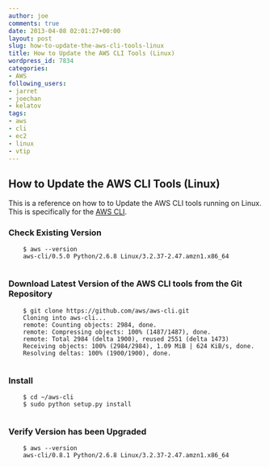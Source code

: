 ```yaml
---
author: joe
comments: true
date: 2013-04-08 02:01:27+00:00
layout: post
slug: how-to-update-the-aws-cli-tools-linux
title: How to Update the AWS CLI Tools (Linux)
wordpress_id: 7834
categories:
- AWS
following_users:
- jarret
- joechan
- kelatov
tags:
- aws
- cli
- ec2
- linux
- vtip
---
```


## How to Update the AWS CLI Tools (Linux)





This is a reference on how to to Update the AWS CLI tools running on Linux. This is specifically for the [AWS CLI](http://aws.amazon.com/cli/).





### Check Existing Version




    

```
    $ aws --version
    aws-cli/0.5.0 Python/2.6.8 Linux/3.2.37-2.47.amzn1.x86_64
    
```






### Download Latest Version of the AWS CLI tools from the Git Repository




    

```
    $ git clone https://github.com/aws/aws-cli.git
    Cloning into aws-cli...
    remote: Counting objects: 2984, done.
    remote: Compressing objects: 100% (1487/1487), done.
    remote: Total 2984 (delta 1900), reused 2551 (delta 1473)
    Receiving objects: 100% (2984/2984), 1.09 MiB | 624 KiB/s, done.
    Resolving deltas: 100% (1900/1900), done.
    
```






### Install




    

```
    $ cd ~/aws-cli
    $ sudo python setup.py install
    
```






### Verify Version has been Upgraded




    

```
    $ aws --version
    aws-cli/0.8.1 Python/2.6.8 Linux/3.2.37-2.47.amzn1.x86_64
    
```




